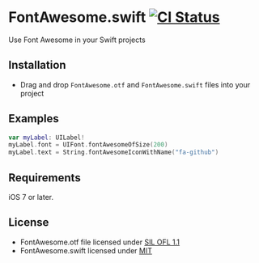 # FontAwesome.swift [![CI Status](http://img.shields.io/travis/thii/FontAwesome.swift.svg?style=flat)](https://travis-ci.org/thii/FontAwesome.swift)

Use Font Awesome in your Swift projects

## Installation

- Drag and drop `FontAwesome.otf` and `FontAwesome.swift` files into your project

## Examples

```swift
var myLabel: UILabel!
myLabel.font = UIFont.fontAwesomeOfSize(200)
myLabel.text = String.fontAwesomeIconWithName("fa-github")

```

## Requirements

iOS 7 or later.

## License
- FontAwesome.otf file licensed under [SIL OFL 1.1](http://scripts.sil.org/OFL)
- FontAwesome.swift licensed under [MIT](http://thi.mit-license.org/)
